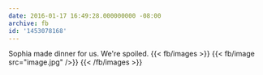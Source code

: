 ```yaml
---
date: 2016-01-17 16:49:28.000000000 -08:00
archive: fb
id: '1453078168'
---
```


Sophia made dinner for us. We're spoiled.
{{< fb/images >}}
{{< fb/image src="image.jpg" />}}
{{< /fb/images >}}
